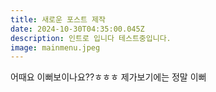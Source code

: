 ```yaml
---
title: 새로운 포스트 제작
date: 2024-10-30T04:35:00.045Z
description: 인트로 입니다 테스트중입니다.
image: mainmenu.jpeg
---
```

어때요 이뻐보이나요??ㅎㅎㅎ 제가보기에는 정말 이뻐